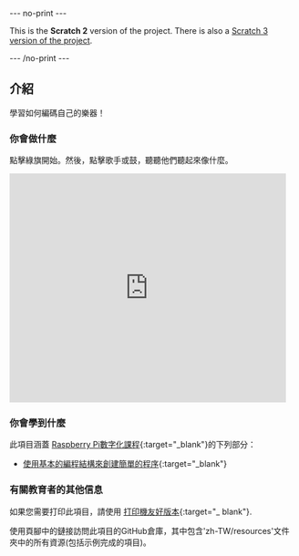 --- no-print ---

This is the **Scratch 2** version of the project. There is also a [Scratch 3 version of the project](https://projects.raspberrypi.org/zh-TW/projects/rock-band).

--- /no-print ---

## 介紹

學習如何編碼自己的樂器！

### 你會做什麼

點擊綠旗開始。然後，點擊歌手或鼓，聽聽他們聽起來像什麼。

<div class="scratch-preview">
  <iframe allowtransparency="true" width="485" height="402" src="https://scratch.mit.edu/projects/embed/229595572/?autostart=false" frameborder="0"></iframe>
</div>

### 你會學到什麼

此項目涵蓋 [Raspberry Pi數字化課程](http://rpf.io/curriculum){:target="_blank"}的下列部分：

+ [使用基本的編程結構來創建簡單的程序](https://www.raspberrypi.org/curriculum/programming/creator){:target="_blank"}

### 有關教育者的其他信息

如果您需要打印此項目，請使用 [打印機友好版本](https://projects.raspberrypi.org/zh-TW/projects/rock-band-scratch2/print){:target="_ blank"}.

使用頁腳中的鏈接訪問此項目的GitHub倉庫，其中包含'zh-TW/resources'文件夾中的所有資源(包括示例完成的項目)。